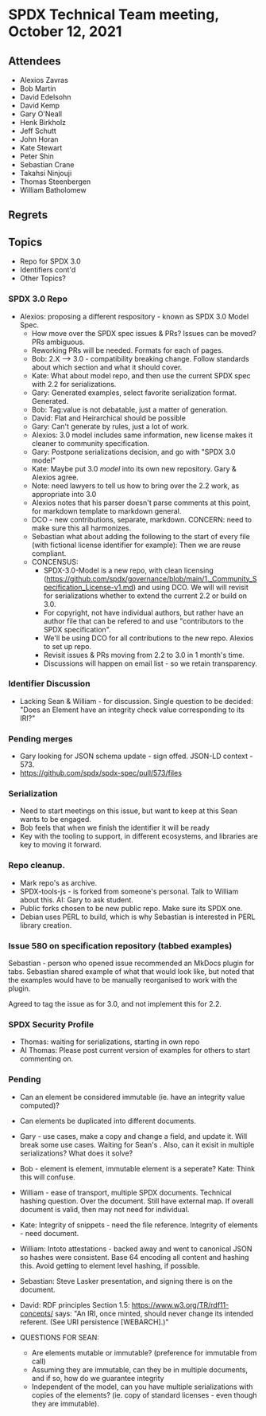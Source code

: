 # SPDX Technical Team meeting,   October 12, 2021

## Attendees
* Alexios Zavras
* Bob Martin
* David Edelsohn
* David Kemp
* Gary O'Neall
* Henk Birkholz
* Jeff Schutt
* John Horan
* Kate Stewart
* Peter Shin
* Sebastian Crane
* Takahsi Ninjouji
* Thomas Steenbergen
* William Batholomew

## Regrets


## Topics
* Repo for SPDX 3.0
* Identifiers cont'd
* Other Topics?

### SPDX 3.0 Repo
* Alexios:  proposing a different respository - known as SPDX 3.0 Model Spec.  
    * How move over the SPDX spec issues & PRs?    Issues can be moved?  PRs ambiguous. 
    * Reworking PRs will be needed.    Formats for each of pages. 
    * Bob:  2.X --> 3.0   - compatibility breaking change.    Follow standards about which section and what it should cover.     
    * Kate:  What about model repo, and then use the current SPDX spec with 2.2 for serializations.   
    * Gary: Generated examples,   select favorite serialization format.    Generated.
    * Bob:  Tag:value is not debatable,  just a matter of generation.
    * David:  Flat and Heirarchical should be possible
    * Gary:  Can't generate by rules, just a lot of work.  
    * Alexios:  3.0 model includes same information,  new license makes it cleaner to community specification.
    * Gary: Postpone serializations decision, and go with "SPDX 3.0 model"
    * Kate: Maybe put 3.0 *model* into its own new repository.    Gary & Alexios agree.    
    * Note:  need lawyers to tell us how to bring over the 2.2 work, as appropriate into 3.0  
    * Alexios notes that his parser doesn't parse comments at this point, for markdown template to markdown general. 
    * DCO - new contributions,  separate,    markdown.     CONCERN:  need to make sure this all harmonizes. 
    * Sebastian what about adding the following to the start of every file (with fictional license identifier for example):
        <!--- SPDX-FileCopyrightText: 2021 Sebastian Crane <seabass-labrax@gmx.com> -->
        <!--- SPDX-License-Identifier: CSL-1.0 -->
        Then we are reuse compliant. 
    * CONCENSUS:  
        * SPDX-3.0-Model is a new repo, with clean licensing (https://github.com/spdx/governance/blob/main/1._Community_Specification_License-v1.md) and using DCO.   We will will revisit for serializations whether to extend the current 2.2 or build on 3.0.
        * For copyright,  not have individual authors, but rather have an author file that can be refered to and use "contributors to the SPDX specification".
        * We'll be using DCO for all contributions to the new repo.    Alexios to set up repo. 
        * Revisit issues & PRs moving from 2.2 to 3.0 in 1 month's time.
        * Discussions will happen on email list - so we retain transparency. 

### Identifier Discussion

* Lacking Sean & William - for discussion.
Single question to be decided: "Does an Element have an integrity check value corresponding to its IRI?"

### Pending merges
* Gary looking for JSON schema update - sign offed.   JSON-LD context - 573.
* https://github.com/spdx/spdx-spec/pull/573/files

###  Serialization 
* Need to start meetings on this issue, but want to keep at this Sean wants to be engaged. 
* Bob feels that when we finish the identifier it will be ready
* Key with the tooling to support, in different ecosystems, and libraries are key to moving it forward.

### Repo cleanup.
* Mark repo's as archive.
* SPDX-tools-js - is forked from someone's personal.   Talk to William about this.   AI:  Gary to ask student. 
* Public forks chosen to be new public repo.   Make sure its SPDX one. 
* Debian uses PERL to build,  which is why Sebastian is interested in PERL library creation.   

### Issue 580 on specification repository (tabbed examples)

Sebastian - person who opened issue recommended an MkDocs plugin for tabs.
Sebastian shared example of what that would look like, but noted that the examples would have to be manually reorganised to work with the plugin.

Agreed to tag the issue as for 3.0, and not implement this for 2.2.

### SPDX Security Profile

* Thomas:  waiting for serializations,  starting in own repo
* AI Thomas: Please post current version of examples for others to start commenting on.  

### Pending
* Can an element be considered immutable (ie. have an integrity value computed)?
* Can elements be duplicated into different documents.   

* Gary - use cases,  make a copy and change a field, and update it.   Will break some use cases.   Waiting for Sean's .   Also, can it exisit in multiple serializations?    What does it solve?    
* Bob - element is element, immutable element is a seperate?   Kate:  Think this will confuse.
* William - ease of transport,  multiple SPDX documents.   Technical hashing question.    Over the document.   Still have external map.  If overall document is valid,  then may not need for individual.
* Kate: Integrity of snippets - need the file reference.    Integrity of elements - need document. 
* William:  Intoto attestations - backed away and went to canonical JSON so hashes were consistent.    Base 64 encoding all content and hashing this.   Avoid getting to element level hashing, if possible. 
* Sebastian:  Steve Lasker presentation, and signing there is on the document. 
* David: RDF principles Section 1.5: https://www.w3.org/TR/rdf11-concepts/ says:
"An IRI, once minted, should never change its intended referent. (See URI persistence [WEBARCH].)"

* QUESTIONS FOR SEAN:  
    * Are elements mutable or immutable?  (preference for immutable from call)
    * Assuming they are immutable, can they be in multiple documents, and if so, how do we guarantee integrity
    * Independent of the model, can you have multiple serializations with copies of the elements?  (ie. copy of standard licenses - even though they are immutable).
